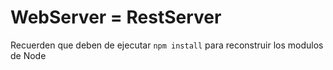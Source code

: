 # WebServer  =  RestServer

Recuerden que deben de ejecutar ```npm install``` para reconstruir los modulos de Node